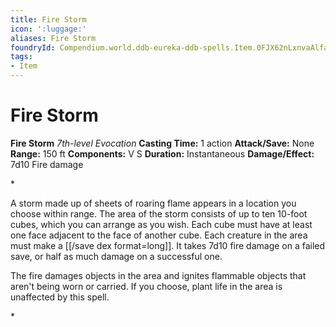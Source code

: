 ```yaml
---
title: Fire Storm
icon: ':luggage:'
aliases: Fire Storm
foundryId: Compendium.world.ddb-eureka-ddb-spells.Item.0FJX62nLxnvaAlfa
tags:
- Item
---
```


# Fire Storm

**Fire Storm**
_7th-level Evocation_
**Casting Time:** 1 action
**Attack/Save:** None
**Range:** 150 ft
**Components:** V S
**Duration:** Instantaneous
**Damage/Effect:** 7d10 Fire damage

*<p>A storm made up of sheets of roaring flame appears in a location you choose within range. The area of the storm consists of up to ten 10-foot cubes, which you can arrange as you wish. Each cube must have at least one face adjacent to the face of another cube. Each creature in the area must make a [[/save dex format=long]]. It takes 7d10 fire damage on a failed save, or half as much damage on a successful one.

The fire damages objects in the area and ignites flammable objects that aren't being worn or carried. If you choose, plant life in the area is unaffected by this spell.</p>*